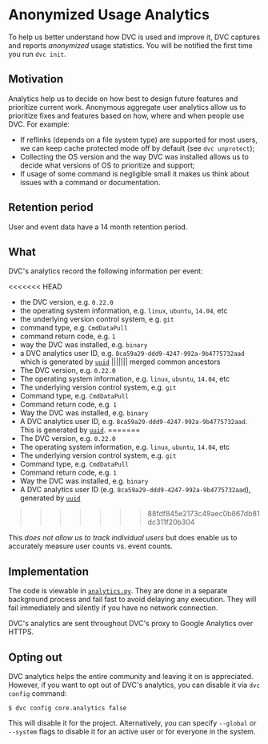# Anonymized Usage Analytics

To help us better understand how DVC is used and improve it, DVC captures and
reports _anonymized_ usage statistics. You will be notified the first time you
run `dvc init`.

## Motivation

Analytics help us to decide on how best to design future features and prioritize
current work. Anonymous aggregate user analytics allow us to prioritize fixes
and features based on how, where and when people use DVC. For example:

- If reflinks (depends on a file system type) are supported for most users, we
  can keep cache protected mode off by default (see `dvc unprotect`);
- Collecting the OS version and the way DVC was installed allows us to decide
  what versions of OS to prioritize and support;
- If usage of some command is negligible small it makes us think about issues
  with a command or documentation.

## Retention period

User and event data have a 14 month retention period.

## What

DVC's analytics record the following information per event:

<<<<<<< HEAD
- the DVC version, e.g. `0.22.0`
- the operating system information, e.g. `linux`, `ubuntu`, `14.04`, etc
- the underlying version control system, e.g. `git`
- command type, e.g. `CmdDataPull`
- command return code, e.g. `1`
- way the DVC was installed, e.g. `binary`
- a DVC analytics user ID, e.g. `8ca59a29-ddd9-4247-992a-9b4775732aad` which
is generated by [`uuid`](https://docs.python.org/3/library/uuid.html)
||||||| merged common ancestors
- The DVC version, e.g. `0.22.0`
- The operating system information, e.g. `linux`, `ubuntu`, `14.04`, etc
- The underlying version control system, e.g. `git`
- Command type, e.g. `CmdDataPull`
- Command return code, e.g. `1`
- Way the DVC was installed, e.g. `binary`
- A DVC analytics user ID, e.g. `8ca59a29-ddd9-4247-992a-9b4775732aad`. This is
  generated by [`uuid`](https://docs.python.org/3/library/uuid.html).
=======
- The DVC version, e.g. `0.22.0`
- The operating system information, e.g. `linux`, `ubuntu`, `14.04`, etc
- The underlying version control system, e.g. `git`
- Command type, e.g. `CmdDataPull`
- Command return code, e.g. `1`
- Way the DVC was installed, e.g. `binary`
- A DVC analytics user ID (e.g. `8ca59a29-ddd9-4247-992a-9b4775732aad`),
  generated by [`uuid`](https://docs.python.org/3/library/uuid.html)
>>>>>>> 88fdf845e2173c49aec0b867db81dc311f20b304

This _does not allow us to track individual users_ but does enable us to
accurately measure user counts vs. event counts.

## Implementation

The code is viewable in
[`analytics.py`](https://github.com/iterative/dvc/blob/master/dvc/analytics.py).
They are done in a separate background process and fail fast to avoid delaying
any execution. They will fail immediately and silently if you have no network
connection.

DVC's analytics are sent throughout DVC's proxy to Google Analytics over HTTPS.

## Opting out

DVC analytics helps the entire community and leaving it on is appreciated.
However, if you want to opt out of DVC's analytics, you can disable it via
`dvc config` command:

```dvc
$ dvc config core.analytics false
```

This will disable it for the project. Alternatively, you can specify `--global`
or `--system` flags to disable it for an active user or for everyone in the
system.
